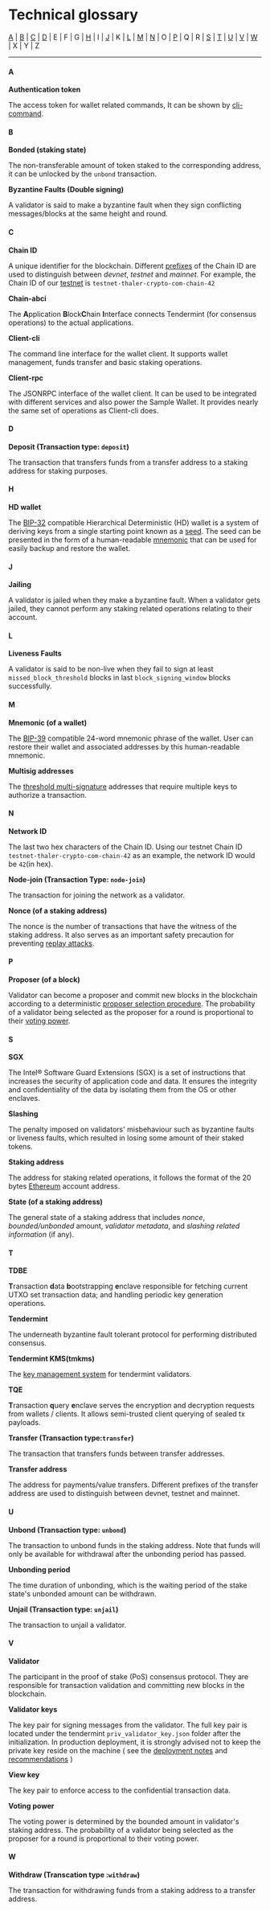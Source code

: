 # Technical glossary

[A](#a) | [B](#b) | [C](#c) | [D](#d) | E | F | G | [H](#h) | I | [J](#j) | K | [L](#l) | [M](#m) | [N](#n) | O | [P](#p) | Q | R | [S](#s) | [T](#t) | [U](#u) | [V](#v) | [W](#w) | X | Y | Z

---

#### A

**Authentication token**

The access token for wallet related commands, It can be shown by [cli-command](../wallets/client-cli.md#wallet-auth-token-show-the-authentication-token).

#### B

**Bonded (staking state)**

The non-transferable amount of token staked to the corresponding address, it can be unlocked by the `unbond` transaction.

**Byzantine Faults (Double signing)**

A validator is said to make a byzantine fault when they sign conflicting messages/blocks at the same height and round.

#### C

**Chain ID**

A unique identifier for the blockchain. Different [prefixes](./chain-id-and-network-id.md#chain-id) of the Chain ID are used to distinguish between _devnet_, _testnet_ and _mainnet_. For example, the Chain ID of our [testnet](./thaler-testnet.md) is `testnet-thaler-crypto-com-chain-42`

**Chain-abci**

The **A**pplication **B**lock**C**hain **I**nterface connects Tendermint (for consensus operations) to the actual applications.

**Client-cli**

The command line interface for the wallet client. It supports wallet management, funds transfer and basic staking operations.

**Client-rpc**

The JSONRPC interface of the wallet client. It can be used to be integrated with different services and also power the Sample Wallet. It provides nearly the same set of operations as Client-cli does.

#### D

**Deposit (Transaction type: `deposit`)**

The transaction that transfers funds from a transfer address to a staking address for staking purposes.

#### H

**HD wallet**

The [BIP-32](https://github.com/bitcoin/bips/blob/master/bip-0032.mediawiki) compatible Hierarchical Deterministic (HD) wallet is a system of deriving keys from a single starting point known as a [seed](https://en.bitcoin.it/wiki/Seed_phrase). The seed can be presented in the form of a human-readable [mnemonic](#m) that can be used for easily backup and restore the wallet.

#### J

**Jailing**

A validator is jailed when they make a byzantine fault. When a validator gets jailed, they cannot perform any staking related operations relating to their account.

#### L

**Liveness Faults**

A validator is said to be non-live when they fail to sign at least `missed_block_threshold` blocks in last `block_signing_window` blocks successfully.

#### M

**Mnemonic (of a wallet)**

The [BIP-39](https://github.com/bitcoin/bips/blob/master/bip-0039.mediawiki) compatible 24-word mnemonic phrase of the wallet. User can restore their wallet and associated addresses by this human-readable mnemonic.

**Multisig addresses**

The [threshold multi-signature](https://blockstream.com/2019/02/18/en-musig-a-new-multisignature-standard/) addresses that require multiple keys to authorize a transaction.

#### N

**Network ID**

The last two hex characters of the Chain ID. Using our testnet Chain ID `testnet-thaler-crypto-com-chain-42` as an example, the network ID would be `42`(in hex).

**Node-join (Transaction Type: `node-join`)**

The transaction for joining the network as a validator.

**Nonce (of a staking address)**

The nonce is the number of transactions that have the witness of the staking address. It also serves as an important safety precaution for preventing [replay attacks](https://en.wikipedia.org/wiki/Replay_attack).

#### P

**Proposer (of a block)**

Validator can become a proposer and commit new blocks in the blockchain according to a deterministic [proposer selection procedure](https://docs.tendermint.com/master/spec/reactors/consensus/proposer-selection.html). The probability of a validator being selected as the proposer for a round is proportional to their [voting power](#v).

#### S

**SGX**

The Intel® Software Guard Extensions (SGX) is a set of instructions that increases the security of application code and data. It ensures the integrity and confidentiality of the data by isolating them from the OS or other enclaves.

**Slashing**

The penalty imposed on validators' misbehaviour such as byzantine faults or liveness faults, which resulted in losing some amount of their staked tokens.

**Staking address**

The address for staking related operations, it follows the format of the 20 bytes [Ethereum](https://en.wikipedia.org/wiki/Ethereum#Addresses) account address.

**State (of a staking address)**

The general state of a staking address that includes _nonce_, _bounded/unbonded_ amount, _validator metadata_, and _slashing related information_ (if any).

#### T

**TDBE**

**T**ransaction **d**ata **b**ootstrapping **e**nclave responsible for fetching current UTXO set transaction data; and handling periodic key generation operations.

**Tendermint**

The underneath byzantine fault tolerant protocol for performing distributed consensus.

**Tendermint KMS(tmkms)**

The [key management system](https://github.com/iqlusioninc/tmkms) for tendermint validators.

**TQE**

**T**ransaction **q**uery **e**nclave serves the encryption and decryption requests from wallets / clients. It allows semi-trusted client querying of sealed tx payloads.

**Transfer (Transaction type:`transfer`)**

The transaction that transfers funds between transfer addresses.

**Transfer address**

The address for payments/value transfers. Different prefixes of the transfer address are used to distinguish between devnet, testnet and mainnet.

#### U

**Unbond (Transaction type: `unbond`)**

The transaction to unbond funds in the staking address. Note that funds will only be available for withdrawal after the unbonding period has passed.

**Unbonding period**

The time duration of unbonding, which is the waiting period of the stake state's unbonded amount can be withdrawn.

**Unjail (Transaction type: `unjail`)**

The transaction to unjail a validator.

#### V

**Validator**

The participant in the proof of stake (PoS) consensus protocol. They are responsible for transaction validation and committing new blocks in the blockchain.

**Validator keys**

The key pair for signing messages from the validator. The full key pair is located under the tendermint `priv_validator_key.json` folder after the initialization. In production deployment, it is strongly advised not to keep the private key reside on the machine ( see the [deployment notes](./notes-on-production-deployment.md) and [recommendations](https://github.com/iqlusioninc/tmkms#hardware-security-modules-recommended) )

**View key**

The key pair to enforce access to the confidential transaction data.

**Voting power**

The voting power is determined by the bounded amount in validator's staking address. The probability of a validator being selected as the proposer for a round is proportional to their voting power.

#### W

**Withdraw (Transcation type :`withdraw`)**

The transaction for withdrawing funds from a staking address to a transfer address.
